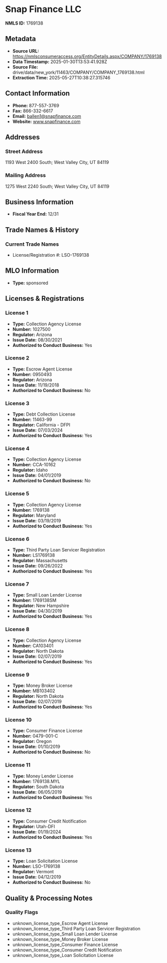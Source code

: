 # Snap Finance LLC

**NMLS ID:** 1769138

## Metadata
- **Source URL:** https://nmlsconsumeraccess.org/EntityDetails.aspx/COMPANY/1769138
- **Data Timestamp:** 2025-01-30T13:53:41.928Z
- **Source File:** drive/data/new_york/11463/COMPANY/COMPANY_1769138.html
- **Extraction Time:** 2025-05-27T10:38:27.315746

## Contact Information
- **Phone:** 877-557-3769
- **Fax:** 866-332-6617
- **Email:** ballen1@snapfinance.com
- **Website:** www.snapfinance.com

## Addresses
### Street Address
1193 West 2400 South; West Valley City, UT 84119

### Mailing Address
1275 West 2240 South; West Valley City, UT 84119

## Business Information
- **Fiscal Year End:** 12/31

## Trade Names & History
### Current Trade Names
- License/Registration #: LSO-1769138

## MLO Information
- **Type:** sponsored

## Licenses & Registrations

### License 1
- **Type:** Collection Agency License
- **Number:** 1027500
- **Regulator:** Arizona
- **Issue Date:** 08/30/2021
- **Authorized to Conduct Business:** Yes

### License 2
- **Type:** Escrow Agent License
- **Number:** 0950493
- **Regulator:** Arizona
- **Issue Date:** 11/19/2018
- **Authorized to Conduct Business:** No

### License 3
- **Type:** Debt Collection License
- **Number:** 11463-99
- **Regulator:** California - DFPI
- **Issue Date:** 07/03/2024
- **Authorized to Conduct Business:** Yes

### License 4
- **Type:** Collection Agency License
- **Number:** CCA-10162
- **Regulator:** Idaho
- **Issue Date:** 04/01/2019
- **Authorized to Conduct Business:** No

### License 5
- **Type:** Collection Agency License
- **Number:** 1769138
- **Regulator:** Maryland
- **Issue Date:** 03/19/2019
- **Authorized to Conduct Business:** Yes

### License 6
- **Type:** Third Party Loan Servicer Registration
- **Number:** LS1769138
- **Regulator:** Massachusetts
- **Issue Date:** 09/26/2022
- **Authorized to Conduct Business:** Yes

### License 7
- **Type:** Small Loan Lender License
- **Number:** 1769138SM
- **Regulator:** New Hampshire
- **Issue Date:** 04/30/2019
- **Authorized to Conduct Business:** Yes

### License 8
- **Type:** Collection Agency License
- **Number:** CA103401
- **Regulator:** North Dakota
- **Issue Date:** 02/07/2019
- **Authorized to Conduct Business:** Yes

### License 9
- **Type:** Money Broker License
- **Number:** MB103402
- **Regulator:** North Dakota
- **Issue Date:** 02/07/2019
- **Authorized to Conduct Business:** Yes

### License 10
- **Type:** Consumer Finance License
- **Number:** 0479-001-C
- **Regulator:** Oregon
- **Issue Date:** 01/10/2019
- **Authorized to Conduct Business:** No

### License 11
- **Type:** Money Lender License
- **Number:** 1769138.MYL
- **Regulator:** South Dakota
- **Issue Date:** 06/05/2019
- **Authorized to Conduct Business:** Yes

### License 12
- **Type:** Consumer Credit Notification
- **Regulator:** Utah-DFI
- **Issue Date:** 01/19/2024
- **Authorized to Conduct Business:** Yes

### License 13
- **Type:** Loan Solicitation License
- **Number:** LSO-1769138
- **Regulator:** Vermont
- **Issue Date:** 04/12/2019
- **Authorized to Conduct Business:** No

## Quality & Processing Notes
### Quality Flags
- unknown_license_type_Escrow Agent License
- unknown_license_type_Third Party Loan Servicer Registration
- unknown_license_type_Small Loan Lender License
- unknown_license_type_Money Broker License
- unknown_license_type_Consumer Finance License
- unknown_license_type_Consumer Credit Notification
- unknown_license_type_Loan Solicitation License
